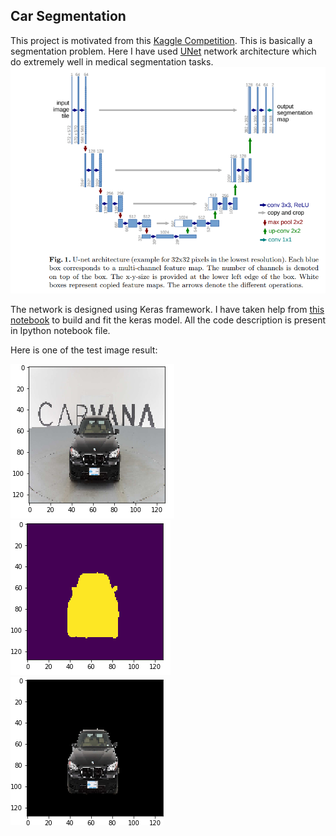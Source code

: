 ## Car Segmentation
This project is motivated from this [Kaggle Competition](https://www.kaggle.com/c/carvana-image-masking-challenge). This is basically a segmentation problem. Here I have used [UNet](https://arxiv.org/abs/1505.04597) network architecture which do extremely well in medical segmentation tasks. 
![Unet Architecture](https://github.com/Mushahid2521/Car_Segmentation/blob/master/Unet_architecture.PNG)

The network is designed using Keras framework. I have taken help from [this notebook](https://www.kaggle.com/keegil/keras-u-net-starter-lb-0-277/notebook) to build and fit the keras model. All the code description is present in Ipython notebook file.

Here is one of the test image result:



![Image](https://github.com/Mushahid2521/Car_Segmentation/blob/master/image.PNG) ![mask](https://github.com/Mushahid2521/Car_Segmentation/blob/master/mask.PNG) ![masked car](https://github.com/Mushahid2521/Car_Segmentation/blob/master/mask_img.png)

